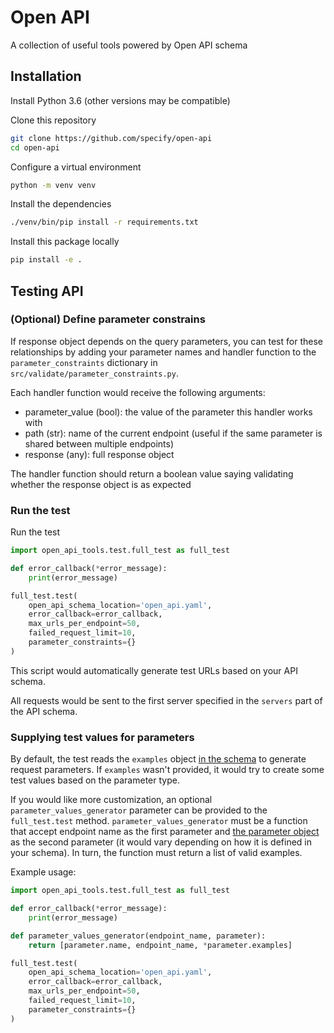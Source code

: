 # Open API

A collection of useful tools powered by Open API schema

## Installation

Install Python 3.6 (other versions may be compatible)

Clone this repository

```bash
git clone https://github.com/specify/open-api
cd open-api
```

Configure a virtual environment

```bash
python -m venv venv
```

Install the dependencies

```bash
./venv/bin/pip install -r requirements.txt
```

Install this package locally

```bash
pip install -e .
```

## Testing API

### (Optional) Define parameter constrains

If response object depends on the query parameters, you can
test for these relationships by adding your parameter names
and handler function to the `parameter_constraints` dictionary
in `src/validate/parameter_constraints.py`.

Each handler function would receive the following arguments:

* parameter_value (bool): the value of the parameter this handler
  works with
* path (str): name of the current endpoint (useful if the same
  parameter is shared between multiple endpoints)
* response (any): full response object

The handler function should return a boolean value saying validating
whether the response object is as expected

### Run the test

Run the test

```python
import open_api_tools.test.full_test as full_test

def error_callback(*error_message):
    print(error_message)

full_test.test(
    open_api_schema_location='open_api.yaml',
    error_callback=error_callback,
    max_urls_per_endpoint=50,
    failed_request_limit=10,
    parameter_constraints={}
)
```

This script would automatically generate test URLs based on
your API schema.

All requests would be sent to the first server
specified in the `servers` part of the API schema.

### Supplying test values for parameters

By default, the test reads the `examples` object
[in the schema](https://swagger.io/specification/#example-object) to generate
request parameters. If `examples` wasn't provided, it would try to create some
test values based on the parameter type.

If you would like more customization, an optional `parameter_values_generator`
parameter can be provided to the `full_test.test` method.
`parameter_values_generator` must be a function that accept endpoint name as
the first parameter and
[the parameter object](https://swagger.io/specification/#parameter-object)
as the second parameter (it would vary depending on how it is defined
in your schema). In turn, the function must return a list of valid examples.

Example usage:

```python
import open_api_tools.test.full_test as full_test

def error_callback(*error_message):
    print(error_message)

def parameter_values_generator(endpoint_name, parameter):
    return [parameter.name, endpoint_name, *parameter.examples]

full_test.test(
    open_api_schema_location='open_api.yaml',
    error_callback=error_callback,
    max_urls_per_endpoint=50,
    failed_request_limit=10,
    parameter_constraints={}
)
```
